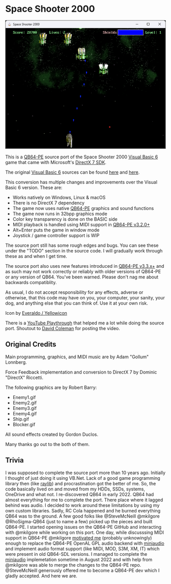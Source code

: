 # Space Shooter 2000

![Screenshot](screenshot.png)

This is a [QB64-PE](https://github.com/QB64-Phoenix-Edition/QB64pe) source port of the Space Shooter 2000 [Visual Basic 6](https://winworldpc.com/product/microsoft-visual-bas/60) game that came with Microsoft's [DirectX 7 SDK](https://github.com/oxiKKK/dx7sdk/tree/main/dx7sdk-700.1/samples/multimedia/vbsamples/dxmisc/src/spaceshooter).

The original [Visual Basic 6](https://winworldpc.com/product/microsoft-visual-bas/60) sources can be found [here](https://github.com/oxiKKK/dx7sdk/tree/main/dx7sdk-700.1/samples/multimedia/vbsamples/dxmisc/src/spaceshooter) and [here](https://github.com/orbitersim/orbiter/tree/main/Extern/mssdk_dx7/samples/Multimedia/VBSamples/DXMisc/src/SpaceShooter).

This conversion has multiple changes and improvements over the Visual Basic 6 version. These are:

- Works natively on Windows, Linux & macOS
- There is no DirectX 7 dependency
- The game now uses native [QB64-PE](https://github.com/QB64-Phoenix-Edition/QB64pe) graphics and sound functions
- The game now runs in 32bpp graphics mode
- Color key transparency is done on the BASIC side
- MIDI playback is handled using MIDI support in [QB64-PE v3.2.0+](https://github.com/QB64-Phoenix-Edition/QB64pe/releases)
- Alt+Enter puts the game in window mode
- Joystick / game controller support is WIP

The source port still has some rough edges and bugs. You can see these under the "TODO" section in the source code. I will gradually work through these as and when I get time.

The source port also uses new features introduced in [QB64-PE v3.3.x+](https://github.com/QB64-Phoenix-Edition/QB64pe/releases) and as such may not work correctly or reliably with older versions of QB64-PE or any version of QB64. You've been warned. Please don't nag me about backwards compatiblity.

As usual, I do not accept responsibility for any effects, adverse or otherwise, that this code may have on you, your computer, your sanity, your dog, and anything else that you can think of. Use it at your own risk.

Icon by [Everaldo / Yellowicon](https://iconarchive.com/artist/everaldo.html)

There is a [YouTube Playthrough](https://www.youtube.com/watch?v=LnUwmS-mYPA) that helped me a lot while doing the source port. Shoutout to [David Coleman](https://www.youtube.com/user/TheFieryDreamer) for posting the video.

## Original Credits

Main programming, graphics, and MIDI music are by Adam "Gollum" Lonnberg.

Force Feedback implementation and conversion to DirectX 7 by Dominic "DirectX" Riccetti.

The following graphics are by Robert Barry:

- Enemy1.gif
- Enemy2.gif
- Enemy3.gif
- Enemy4.gif
- Ship.gif
- Blocker.gif

All sound effects created by Gordon Duclos.

Many thanks go out to the both of them.

## Trivia

I was supposed to complete the source port more than 10 years ago. Initially I thought of just doing it using VB.Net. Lack of a good game programming library then (like [raylib](https://www.raylib.com/)) and procrastination got the better of me. So, the code basically lived on and moved from my HDDs, SSDs, systems, OneDrive and what not. I re-discovered QB64 in early 2022. QB64 had almost everything for me to complete the port. There place where it lagged behind was audio. I decided to work around these limitations by using my own custom libraries. Sadly, RC Cola happened and he burned everything QB64 was to the ground. A few good folks like @SteveMcNeill @mkilgore @RhoSigma-QB64 (just to name a few) picked up the pieces and built QB64-PE. I started opening issues on the QB64-PE GitHub and interacting with @mkilgore while working on this port. One day, while discusssing MIDI support in QB64-PE @mkilgore [motivated me](https://github.com/QB64-Phoenix-Edition/QB64pe/issues/115#issuecomment-1176112854) (probably unknowingly) enough to replace the QB64-PE OpenAL GPL audio backend with [miniaudio](https://miniaud.io/) and implement audio format support (like MIDI, MOD, S3M, XM, IT) which were present in old QB64-SDL versions. I managed to complete the [miniaudio](https://miniaud.io/) implemetation sometime in August 2022 and with help from @mkilgore was able to merge the changes to the QB64-PE repo. @SteveMcNeill generously offered me to become a QB64-PE dev which I gladly accepted. And here we are.
